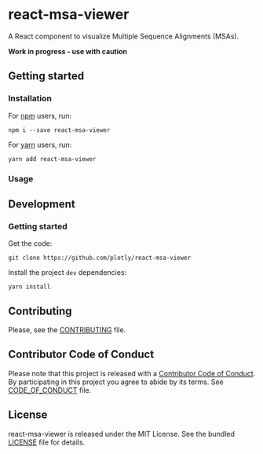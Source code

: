 react-msa-viewer
================

A React component to visualize Multiple Sequence Alignments (MSAs).

__Work in progress - use with caution__

## Getting started

### Installation

For [npm](https://www.npmjs.com/) users, run:

```
npm i --save react-msa-viewer
```

For [yarn](https://yarnpkg.com/en/) users, run:

```
yarn add react-msa-viewer
```

### Usage

## Development

### Getting started

Get the code:

```
git clone https://github.com/plotly/react-msa-viewer
```

Install the project `dev` dependencies:

```
yarn install
```

## Contributing

Please, see the [CONTRIBUTING](CONTRIBUTING.md) file.

## Contributor Code of Conduct

Please note that this project is released with a [Contributor Code of
Conduct](http://contributor-covenant.org/). By participating in this project you
agree to abide by its terms. See [CODE_OF_CONDUCT](CODE_OF_CONDUCT.md) file.

## License

react-msa-viewer is released under the MIT License. See the bundled
[LICENSE](LICENSE) file for details.
